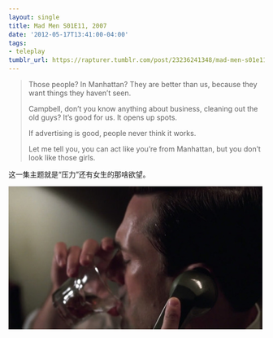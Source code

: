 ```yaml
---
layout: single
title: Mad Men S01E11, 2007
date: '2012-05-17T13:41:00-04:00'
tags:
- teleplay
tumblr_url: https://rapturer.tumblr.com/post/23236241348/mad-men-s01e11-2007
---
```

> Those people? In Manhattan? They are better than us, because they want things they haven’t seen.
> 
> Campbell, don’t you know anything about business, cleaning out the old guys? It’s good for us. It opens up spots.
> 
> If advertising is good, people never think it works.
> 
> Let me tell you, you can act like you’re from Manhattan, but you don’t look like those girls.

这一集主题就是“压力”还有女生的那啥欲望。

![](/assets/img/tumblr_m46jq16smt1r0cnr9.jpg)

